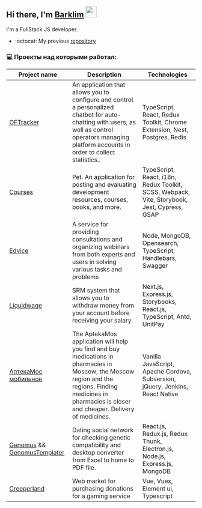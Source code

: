 <!--
**Barklim/Barklim** is a ✨ _special_ ✨ repository because its `README.md` (this file) appears on your GitHub profile.

Here are some ideas to get you started:

inspired By https://github.com/codeSTACKr/codeSTACKr
https://www.youtube.com/watch?v=n6d4KHSKqGk

https://github.com/gautamkrishnar
https://github.com/anuraghazra
https://simpleicons.org/
-->

## Hi there, I'm [Barklim][websitepholio]  <img src="https://media.giphy.com/media/WUlplcMpOCEmTGBtBW/giphy.gif" width="30">

I'm a FullStack JS developer.

<!-- - 🔭 I’m currently working on a [CreeperLand][websiteplant]! -->
- :octocat: My previous [repository][oldrep]

### 💻 Проекты над которыми работал:

| Project name | Description | Technologies |
|----------|----------|----------|
| <a href="https://main--sprightly-toffee-821aa4.netlify.app/">OFTracker</a> | An application that allows you to configure and control a personalized chatbot for auto-chatting with users, as well as control operators managing platform accounts in order to collect statistics.. | TypeScript, React, Redux Toolkit, Chrome Extension, Nest, Postgres, Redis   |
| <a href="https://main--mellifluous-rolypoly-f95eb8.netlify.app/">Сourses</a> | Pet. An application for posting and evaluating development resources, courses, books, and more. | TypeScript, React, i18n, Redux Toolkit, SCSS, Webpack, Vite, Storybook, Jest, Cypress, GSAP   |
| <a href="https://edvice.pro/">Edvice</a> | A service for providing consultations and organizing webinars from both experts and users in solving various tasks and problems | Node, MongoDB, Opensearch, TypeScript, Handlebars, Swagger   |
| <a href="https://liquidwage.com/en">Liquidwage</a>  | SRM system that allows you to withdraw money from your account before receiving your salary. | Next.js, Express.js, Storybooks, React.js, TypeScript, Antd, UnitPay |
| <a href="https://apps.apple.com/ru/app/%D0%B0%D0%BF%D1%82%D0%B5%D0%BA%D0%B0%D0%BC%D0%BE%D1%81-%D0%BF%D0%BE%D0%B8%D1%81%D0%BA-%D0%BB%D0%B5%D0%BA%D0%B0%D1%80%D1%81%D1%82%D0%B2/id1292282198">АптекаМос мобильное</a>  | The AptekaMos application will help you find and buy medications in pharmacies in Moscow, the Moscow region and the regions. Finding medicines in pharmacies is closer and cheaper. Delivery of medicines. | Vanilla JavaScript, Apache Cordova, Subversion, jQuery, Jenkins, React Native |
| <a href="https://github.com/Barklim/Genomus">Genomus</a> && <a href="https://github.com/Barklim/GenomusTemplater">GenomusTemplater</a>  | Dating social network for checking genetic compatibility and desktop converter from Excel to home to PDF file.  | React.js, Redux.js, Redux Thunk, Electron.js, Node.js, Express.js, MongoDB |
| <a href="https://creeperlandvue.netlify.app/">Сreeperland</a> | Web market for purchasing donations for a gaming service | Vue, Vuex, Element ui, Typescript |

[websiteoldpholio]: https://barklim.github.io/
[websitepholio]: https://barklim.github.io/folio/
[website]: https://c.com
[websiteplant]: https://github.com/Barklim/CreeperLand
[trello]: https://trello.com/b/ToA7vWwJ/projects-barklim
[codesandbox]: https://codesandbox.io/u/kliment.barkalov
[bitdev]: https://bit.dev/barklim/barklim
[codewars]: codewars
[oldrep]: https://github.com/Barkarula
[twitter]: https://twitter.com/c
[youtube]: https://youtube.com/c
[instagram]: https://instagram.com/c
[linkedin]: https://linkedin.com/in/c
[webdevplaylist]: https://www.youtube.com/playlist?list=PLkwxH9e_vrAJ0WbEsFA9W3I1W-g_BTsbt
[jsplaylist]: https://www.youtube.com/playlist?list=PLkwxH9e_vrALRJKu7wfXby3MKeflhTu6B
[cssplaylist]: https://www.youtube.com/playlist?list=PLkwxH9e_vrALSdvZuEh6gqQdmDoDIoqz4
[reactplaylist]: https://www.youtube.com/playlist?list=PLkwxH9e_vrAK4TdffpxKY3QGyHCpxFcQ0

